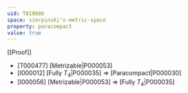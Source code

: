 ```yaml
---
uid: T019686
space: sierpinski's-metric-space
property: paracompact
value: true
---
```

[[Proof]]

* [T000477] [Metrizable|P000053]
* [I000012] [Fully $T_4$|P000035] => [Paracompact|P000030]
* [I000056] [Metrizable|P000053] => [Fully $T_4$|P000035]


